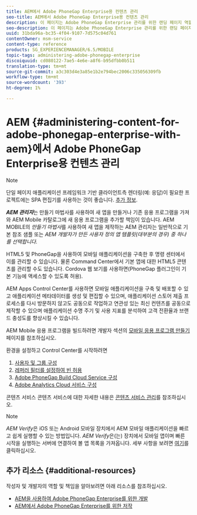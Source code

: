 ```yaml
---
title: AEM에서 Adobe PhoneGap Enterprise용 컨텐츠 관리
seo-title: AEM에서 Adobe PhoneGap Enterprise용 컨텐츠 관리
description: 이 페이지는 Adobe PhoneGap Enterprise 관리를 위한 랜딩 페이지 역할을 합니다.
seo-description: 이 페이지는 Adobe PhoneGap Enterprise 관리를 위한 랜딩 페이지 역할을 합니다.
uuid: 31bda96a-bc35-4f04-9107-7d575c04d761
contentOwner: msm-service
content-type: reference
products: SG_EXPERIENCEMANAGER/6.5/MOBILE
topic-tags: administering-adobe-phonegap-enterprise
discoiquuid: cd080122-7ae5-4e6e-a8f6-b95dfbb0b511
translation-type: tm+mt
source-git-commit: a3c303d4e3a85e1b2e794bec2006c335056309fb
workflow-type: tm+mt
source-wordcount: '393'
ht-degree: 1%

---
```



# AEM {#administering-content-for-adobe-phonegap-enterprise-with-aem}에서 Adobe PhoneGap Enterprise용 컨텐츠 관리

>[!NOTE]
>
>단일 페이지 애플리케이션 프레임워크 기반 클라이언트측 렌더링(예: 응답)이 필요한 프로젝트에는 SPA 편집기를 사용하는 것이 좋습니다. [추가 정보](/help/sites-developing/spa-overview.md).

***AEM 관리자***&#x200B;는 만들기 마법사를 사용하여 새 앱을 만들거나 기존 응용 프로그램을 가져와 AEM Mobile 카탈로그에 새 응용 프로그램을 추가할 책임이 있습니다. AEM MOBILE의 *만들기 마법사*&#x200B;를 사용하여 새 앱을 제작하는 AEM 관리자는 일반적으로 기본 참조 샘플 또는 *AEM 개발자가 만든 사용자 정의 앱 템플릿(대부분의 경우) 중 하나를 선택합니다.*

HTML5 및 PhoneGap을 사용하여 모바일 애플리케이션을 구축한 후 명령 센터에서 이를 관리할 수 있습니다. 물론 Command Center에서 기본 앱에 대한 HTML5 콘텐츠를 관리할 수도 있습니다. Cordova 웹 보기를 사용하면(PhoneGap 플러그인이 기본 기능에 액세스할 수 있도록 허용).

AEM Apps Control Center를 사용하면 모바일 애플리케이션을 구축 및 배포할 수 있고 애플리케이션 메타데이터를 생성 및 편집할 수 있으며, 애플리케이션 스토어 제출 프로세스를 다시 방문하지 않고도 공동으로 작업하고 연관성 있는 최신 컨텐츠를 공동으로 제작할 수 있으며 애플리케이션 수명 주기 및 사용 지표를 분석하여 고객 전환율과 브랜드 충성도를 향상시킬 수 있습니다.

AEM Mobile 응용 프로그램을 빌드하려면 개발자 섹션의 [모바일 응용 프로그램 만들기](/help/mobile/building-app-mobile-phonegap.md) 페이지를 참조하십시오.

환경을 설정하고 Control Center를 시작하려면

1. [사용자 및 그룹 구성](/help/mobile/configure-users-groups.md)
1. [레퍼러 필터를 설정하여 빈 허용](/help/mobile/setting-referrer-filter-empty.md)
1. [Adobe PhoneGap Build Cloud Service 구성](/help/mobile/configure-phonegap-build-cloud.md)
1. [Adobe Analytics Cloud 서비스 구성](/help/mobile/configure-adobe-mobile-cloud-service.md)

콘텐츠 서비스 콘텐츠 서비스에 대한 자세한 내용은 [콘텐츠 서비스 관리](/help/mobile/developing-content-services.md)를 참조하십시오.

>[!NOTE]
>
>*AEM Verify*&#x200B;은 iOS 또는 Android 모바일 장치에서 AEM 모바일 애플리케이션을 빠르고 쉽게 실행할 수 있는 방법입니다. *AEM Verify*&#x200B;은(는) 장치에서 모바일 앱이며 빠른 시작을 실행하는 서버에 연결하여 볼 앱 목록을 가져옵니다. 세부 사항을 보려면 [여기](/help/mobile/phonegap-mobile-quickstart.md)를 클릭하십시오.

## 추가 리소스 {#additional-resources}

작성자 및 개발자의 역할 및 책임을 알아보려면 아래 리소스를 참조하십시오.

* [AEM을 사용하여 Adobe PhoneGap Enterprise를 위한 개발](/help/mobile/developing-in-phonegap.md)
* [AEM에서 Adobe PhoneGap Enterprise를 위한 저작](/help/mobile/phonegap.md)
